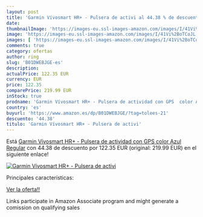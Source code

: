 ```yaml
---
layout: post
title: 'Garmin Vívosmart HR+ - Pulsera de activi al 44.38 % de descuento'
date: 
thumbnailImage: 'https://images-eu.ssl-images-amazon.com/images/I/41Vi%2BoTCoJL._SL200_.jpg'
image: 'https://images-eu.ssl-images-amazon.com/images/I/41Vi%2BoTCoJL._SL200_.jpg'
images: [ 'https://images-eu.ssl-images-amazon.com/images/I/41Vi%2BoTCoJL._SL200_.jpg' ]
comments: true
category: ofertas
author: ring
slug: 'B01DWEBJGE-es'
description:
actualPrice: 122.35 EUR
currency: EUR
price: 122.35
comparePrice: 219.99 EUR
inStock: true
prodname: 'Garmin Vívosmart HR+ - Pulsera de actividad con GPS  color Azul  Regular'
country: 'es'
buyurl: 'https://www.amazon.es/dp/B01DWEBJGE/?tag=tolees-21'
descuento: '44.38'
titulo: 'Garmin Vívosmart HR+ - Pulsera de activi'
---
```


Está [Garmin Vívosmart HR+ - Pulsera de actividad con GPS  color Azul  Regular](https://www.amazon.es/dp/B01DWEBJGE/?tag=tolees-21) con 44.38 de descuento por 122.35 EUR (original: 219.99 EUR) en el siguiente enlace!

[![Garmin Vívosmart HR+ - Pulsera de activi](https://images-eu.ssl-images-amazon.com/images/I/41Vi%2BoTCoJL._SL200_.jpg)](https://www.amazon.es/dp/B01DWEBJGE/?tag=tolees-21)

Principales características:


[Ver la oferta!!](https://www.amazon.es/dp/B01DWEBJGE/?tag=tolees-21)

Links participate in Amazon Associate program and might generate a comission on qualifying sales


